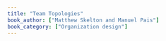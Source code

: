 ```yaml
---
title: "Team Topologies"
book_author: ["Matthew Skelton and Manuel Pais"]
book_category: ["Organization design"]
---
```

